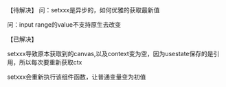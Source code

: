 

【待解决】
问：setxxx是异步的，如何优雅的获取最新值



问：input range的value不支持原生去改变



【已解决】

setxxx导致原本获取到的canvas,以及context变为空，因为usestate保存的是引用，所以每次要重新获取ctx

setxxx会重新执行该组件函数，让普通变量变为初值




